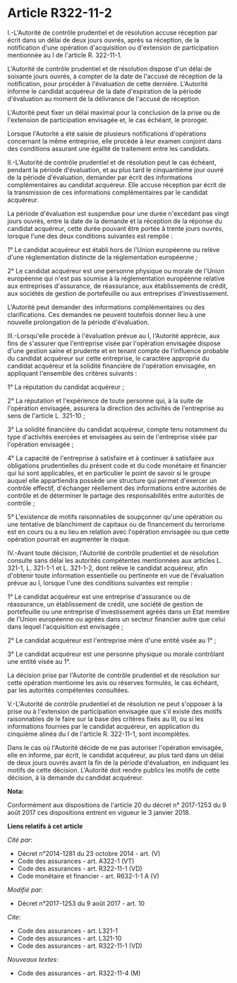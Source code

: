 # Article R322-11-2

I.-L'Autorité de contrôle prudentiel et de résolution accuse réception par écrit dans un délai de deux jours ouvrés, après sa
réception, de la notification d'une opération d'acquisition ou d'extension de participation mentionnée au I de l'article R.
322-11-1.

L'Autorité de contrôle prudentiel et de résolution dispose d'un délai de soixante jours ouvrés, à compter de la date de
l'accusé de réception de la notification, pour procéder à l'évaluation de cette dernière. L'Autorité informe le candidat
acquéreur de la date d'expiration de la période d'évaluation au moment de la délivrance de l'accusé de réception.

L'Autorité peut fixer un délai maximal pour la conclusion de la prise ou de l'extension de participation envisagée et, le cas
échéant, le proroger.

Lorsque l'Autorité a été saisie de plusieurs notifications d'opérations concernant la même entreprise, elle procède à leur
examen conjoint dans des conditions assurant une égalité de traitement entre les candidats.

II.-L'Autorité de contrôle prudentiel et de résolution peut le cas échéant, pendant la période d'évaluation, et au plus tard
le cinquantième jour ouvré de la période d'évaluation, demander par écrit des informations complémentaires au candidat
acquéreur. Elle accuse réception par écrit de la transmission de ces informations complémentaires par le candidat acquéreur.

La période d'évaluation est suspendue pour une durée n'excédant pas vingt jours ouvrés, entre la date de la demande et la
réception de la réponse du candidat acquéreur, cette durée pouvant être portée à trente jours ouvrés, lorsque l'une des deux
conditions suivantes est remplie :

1° Le candidat acquéreur est établi hors de l'Union européenne ou relève d'une réglementation distincte de la réglementation
européenne ;

2° Le candidat acquéreur est une personne physique ou morale de l'Union européenne qui n'est pas soumise à la réglementation
européenne relative aux entreprises d'assurance, de réassurance, aux établissements de crédit, aux sociétés de gestion de
portefeuille ou aux entreprises d'investissement.

L'Autorité peut demander des informations complémentaires ou des clarifications. Ces demandes ne peuvent toutefois donner
lieu à une nouvelle prolongation de la période d'évaluation.

III.-Lorsqu'elle procède à l'évaluation prévue au I, l'Autorité apprécie, aux fins de s'assurer que l'entreprise visée par
l'opération envisagée dispose d'une gestion saine et prudente et en tenant compte de l'influence probable du candidat
acquéreur sur cette entreprise, le caractère approprié du candidat acquéreur et la solidité financière de l'opération
envisagée, en appliquant l'ensemble des critères suivants :

1° La réputation du candidat acquéreur ;

2° La réputation et l'expérience de toute personne qui, à la suite de l'opération envisagée, assurera la direction des
activités de l'entreprise au sens de l'article L. 321-10 ;

3° La solidité financière du candidat acquéreur, compte tenu notamment du type d'activités exercées et envisagées au sein de
l'entreprise visée par l'opération envisagée ;

4° La capacité de l'entreprise à satisfaire et à continuer à satisfaire aux obligations prudentielles du présent code et du
code monétaire et financier qui lui sont applicables, et en particulier le point de savoir si le groupe auquel elle
appartiendra possède une structure qui permet d'exercer un contrôle effectif, d'échanger réellement des informations entre
autorités de contrôle et de déterminer le partage des responsabilités entre autorités de contrôle ;

5° L'existence de motifs raisonnables de soupçonner qu'une opération ou une tentative de blanchiment de capitaux ou de
financement du terrorisme est en cours ou a eu lieu en relation avec l'opération envisagée ou que cette opération pourrait en
augmenter le risque.

IV.-Avant toute décision, l'Autorité de contrôle prudentiel et de résolution consulte sans délai les autorités compétentes
mentionnées aux articles L. 321-1, L. 321-1-1 et L. 321-1-2, dont relève le candidat acquéreur, afin d'obtenir toute
information essentielle ou pertinente en vue de l'évaluation prévue au I, lorsque l'une des conditions suivantes est
remplie :

1° Le candidat acquéreur est une entreprise d'assurance ou de réassurance, un établissement de crédit, une société de gestion
de portefeuille ou une entreprise d'investissement agréés dans un Etat membre de l'Union européenne ou agréés dans un secteur
financier autre que celui dans lequel l'acquisition est envisagée ;

2° Le candidat acquéreur est l'entreprise mère d'une entité visée au 1° ;

3° Le candidat acquéreur est une personne physique ou morale contrôlant une entité visée au 1°.

La décision prise par l'Autorité de contrôle prudentiel et de résolution sur cette opération mentionne les avis ou réserves
formulés, le cas échéant, par les autorités compétentes consultées.

V.-L'Autorité de contrôle prudentiel et de résolution ne peut s'opposer à la prise ou à l'extension de participation
envisagée que s'il existe des motifs raisonnables de le faire sur la base des critères fixés au III, ou si les informations
fournies par le candidat acquéreur, en application du cinquième alinéa du I de l'article R. 322-11-1, sont incomplètes.

Dans le cas où l'Autorité décide de ne pas autoriser l'opération envisagée, elle en informe, par écrit, le candidat
acquéreur, au plus tard dans un délai de deux jours ouvrés avant la fin de la période d'évaluation, en indiquant les motifs
de cette décision. L'Autorité doit rendre publics les motifs de cette décision, à la demande du candidat acquéreur.

**Nota:**

Conformément aux dispositions de l'article 20 du décret n° 2017-1253 du 9 août 2017 ces dispositions entrent en vigueur le 3
janvier 2018.

**Liens relatifs à cet article**

_Cité par_:

  - Décret n°2014-1281 du 23 octobre 2014 - art. (V)
  - Code des assurances - art. A322-1 (VT)
  - Code des assurances - art. R322-11-1 (VD)
  - Code monétaire et financier - art. R632-1-1 A (V)

_Modifié par_:

  - Décret n°2017-1253 du 9 août 2017 - art. 10

_Cite_:

  - Code des assurances - art. L321-1
  - Code des assurances - art. L321-10
  - Code des assurances - art. R322-11-1 (VD)

_Nouveaux textes_:

  - Code des assurances - art. R322-11-4 (M)
